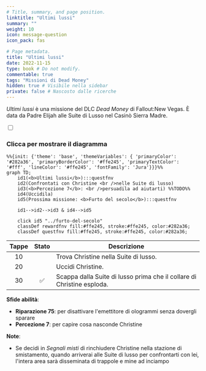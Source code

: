 ```yaml
---
# Title, summary, and page position.
linktitle: "Ultimi lussi"
summary: ""
weight: 10
icon: message-question
icon_pack: fas

# Page metadata.
title: "Ultimi lussi"
date: 2022-11-15
type: book # Do not modify.
commentable: true
tags: "Missioni di Dead Money"
hidden: true # Visibile nella sidebar
private: false # Nascosto dalle ricerche
---
```


<div class="fnv">


*Ultimi lussi* è una missione del DLC *Dead Money* di Fallout:New Vegas. È data da Padre Elijah alle Suite di Lusso nel Casinò Sierra Madre.


<section class="chart-collapse">
<input type="checkbox" name="collapse2" id="handle2">
<h3 class="handle">
<label for="handle2">Clicca per mostrare il diagramma</label>
</h3>
<div class="content">

```mermaid
%%{init: {'theme': 'base', 'themeVariables': { 'primaryColor': '#282a36', 'primaryBorderColor': '#ffe245', 'primaryTextColor': '#fff', 'lineColor': '#ffe245', 'fontFamily': 'Jura'}}}%%
graph TD;
    id1(<b>Ultimi lussi</b>):::questfnv
    id2(Confrontati con Christine <br />nelle Suite di lusso)
    id3(<b>Percezione 7</b>: <br />persuadila ad aiutarti) %%TODO%%
    id4(Uccidila)
    id5(Prossima missione: <b>Furto del secolo</b>):::questfnv
    
    id1-->id2-->id3 & id4-->id5
    
    click id5 "../furto-del-secolo"
    classDef rewardfnv fill:#ffe245, stroke:#ffe245, color:#282a36;
    classDef questfnv fill:#ffe245, stroke:#ffe245, color:#282a36;
```

</div>
</section>

| Tappe |       Stato        | Descrizione |
|:-----:|:------------------:| ----------- |
|                           10                          |            | Trova Christine nella Suite di lusso.                                                                                                                                       |
|                           20                          |            | Uccidi Christine.                                                                                                                                                           |
|                           30                          | :white_check_mark: | Scappa dalla Suite di lusso prima che il collare di Christine esploda.                                                                                                      |



**Sfide abilità**:
- **Riparazione 75**: per disattivare l'emettitore di ologrammi senza dovergli sparare
- **Percezione 7**: per capire cosa nasconde Christine



**Note**:
- Se decidi in *Segnali misti* di rinchiudere Christine nella stazione di smistamento, quando  arriverai alle Suite di lusso per confrontarti con lei, l'intera area sarà disseminata di trappole e mine ad inciampo


</div>


